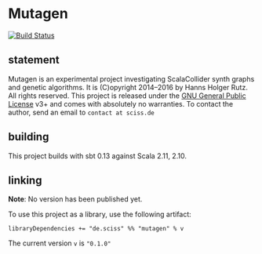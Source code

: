 # Mutagen

[![Build Status](https://travis-ci.org/Sciss/Mutagen.svg?branch=master)](https://travis-ci.org/Sciss/Mutagen)

## statement

Mutagen is an experimental project investigating ScalaCollider synth graphs and genetic algorithms. It is (C)opyright 2014&ndash;2016 by Hanns Holger Rutz. All rights reserved. This project is released under the [GNU General Public License](http://github.com/Sciss/Mutagen/blob/master/LICENSE) v3+ and comes with absolutely no warranties. To contact the author, send an email to `contact at sciss.de`

## building

This project builds with sbt 0.13 against Scala 2.11, 2.10.

## linking

__Note__: No version has been published yet.

To use this project as a library, use the following artifact:

    libraryDependencies += "de.sciss" %% "mutagen" % v

The current version `v` is `"0.1.0"`
